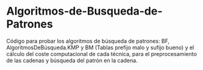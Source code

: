# Algoritmos-de-Busqueda-de-Patrones
Código para probar los algoritmos de búsqueda de patrones: BF, AlgoritmosDeBúsqueda.KMP y BM (Tablas prefijo malo y sufijo bueno) y el cálculo del coste computacional de cada técnica, para el preprocesamiento de las cadenas y búsqueda del patrón en la cadena.
